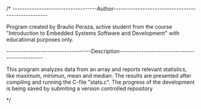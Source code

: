 /*
-----------------------------------Author---------------------------------------------------

Program created by Braulio Peraza, active student from the course "Introduction to Embedded Systems Software and Development" with educational purposes only.



-----------------------------------Description----------------------------------------------

This program analyzes data from an array and reports relevant statistics, like maximum, minimun, mean and median. The results are presented after compiling and running the C-file "stats.c".
The progress of the development is being saved by submiting a version controlled repository

*/
